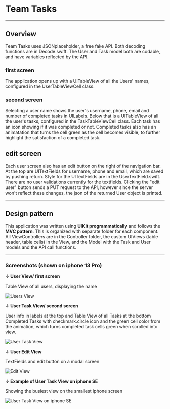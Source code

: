 # Team Tasks

---

## Overview
Team Tasks uses JSONplaceholder, a free fake API. Both decoding functions are in Decode.swift. The User and Task model both are codable, and have variables reflected by the API.
### first screen
The application opens up with a UITableView of all the Users' names, configured in the UserTableViewCell class. 
### second screen
Selecting a user name shows the user's username, phone, email and number of completed tasks in UILabels. Below that is a UITableView of all the user's tasks, configured in the TaskTableViewCell class. Each task has an icon showing if it was completed or not. Completed tasks also has an animatation that turns the cell green as the cell becomes visible, to further highlight the satisfaction of a completed task. 
## edit screen
Each user screen also has an edit button on the right of the navigation bar. At the top are UITextFields for username, phone and email, which are saved by pushing return. Style for the UITextFields are in the UserTextField.swift. There are no user validations currently for the textfields. Clicking the "edit user" button sends a PUT request to the API, however since the server won't reflect these changes, the json of the returned User object is printed. 

---
## Design pattern
This application was written using **UIKit programmatically** and follows the **MVC pattern**. This is organized with separate folder for each component. All ViewControllers are in the Controller folder, the custom UIViews (table header, table cells) in the View, and the Model with the Task and User models and the API call functions.

---
### Screenshots (shown on iphone 13 Pro)
&#8595; **User View/ first screen**

Table View of all users, displaying the name

![Users View](Screenshots/UserView.png)

&#8595; **User Task View/ second screen**

User info in labels at the top and Table View of all Tasks at the bottom
Completed Tasks with checkmark.circle icon and the green cell color from the animation, which turns completed task cells green when scrolled into view.

![User Task View](Screenshots/UserTaskView.png)

&#8595; **User Edit View**

TextFields and edit button on a modal screen

![Edit View](Screenshots/EditView.png)

&#8595; **Example of User Task View on iphone SE**

Showing the busiest view on the smallest iphone screen

![User Task View on iphone SE](Screenshots/UserTaskViewSE.png)
